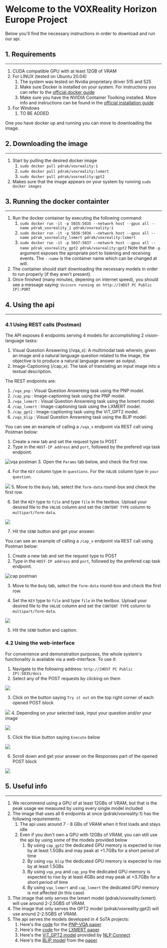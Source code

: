 # Welcome to the VOXReality Horizon Europe Project 

Below you'll find the necessary instructions in order to download and run our api.


## 1. Requirements
---
1. CUDA compatible GPU with at least 12GB of VRAM
2. For LINUX (tested on Ubuntu 20.04)
   1. The system was tested on Nvidia proprietary driver 515 and 525
   2. Make sure Docker is installed on your system. For instructions you can refer to the [official docker guide](https://docs.docker.com/desktop/install/ubuntu/)
   3. Make sure you have the NVIDIA Container Toolking installed. More info and instructions can be found in the [official installation guide](https://docs.nvidia.com/datacenter/cloud-native/container-toolkit/install-guide.html#docker)
3. For Windows
   1. TO BE ADDED

One you have docker up and running you can move to downloading the image.

## 2. Downloading the image
---
1. Start by pulling the desired docker image 
   1. `sudo docker pull pdrak/voxreality:1`
   2. `sudo docker pull pdrak/voxreality:lxmert`
   3. `sudo docker pull pdrak/voxreality:gpt2`
2. Makes sure that the image appears on your system by running `sudo docker images` 

## 3. Running the docker containter
---
1. Run the docker container by executing the following command:
   1. `sudo docker run -it -p 5035:5035 --network host --gpus all --name pdrak_voxreality_1 pdrak/voxreality:1`
   2. `sudo docker run -it -p 5036:5036 --network host --gpus all --name pdrak_voxreality_lxmert pdrak/voxreality:lxmert`
   3. `sudo docker run -it -p 5037:5037 --network host --gpus all --name pdrak_voxreality_gpt2 pdrak/voxreality:gpt2`
   Note that the `-p` argument exposes the apropriate port to listening and receiving events. The `--name` is the container name which can be changed at will.
2. The container should start downloading the necessary models in order to run properly (if they aren't present).
3. Once finished (many minutes, depening on internet speed), you should see a message saying: `Uvicorn running on http://[HOST PC Public IP]:PORT`

## 4. Using the api
---
### 4.1 Using REST calls (Postman)
The API exposes 6 endpoints serving 4 models for accomplishing 2 vision-language tasks: 

1. Visual Question Answering (/vqa_x): A multimodal task wherein, given an image and a natural language question related to the image, the objective is to produce a natural language answer as output.
2. Image-Captioning (/cap_x): The task of translating an input image into a textual description.

The REST endpoints are:

1. `/vqa_pnp` : Visual Question Answreing task using the PNP model.
2. `/cap_pnp` : Image-captioning task using the PNP model.
3. `/vqa_lxmert` : Visual Question Answreing task using the lxmert model.
4. `/cap_lxmert` : Image-captioning task using the LXMERT model.
5. `/cap_gpt2` : Image-captioning task using the ViT_GPT2 model.
6. `/vqa_blip` : Visual Question Answreing task using the BLIP model.

You can see an example of calling a `/vqa_x` endpoint via REST call using Postman below:

   1. Create a new tab and set the request type to POST
   2. Type in the `HOST-IP address` and `port`, followed by the prefered vqa task endpoint. 

   ![vqa postman](https://cdn.discordapp.com/attachments/1050414414488162345/1084783347533893752/image.png)
   3. Open the `Params` tab below, and check the first row.

   4. For the `KEY` column type in `questions`. For the `VALUE` column type in `your question`.

   ![](https://cdn.discordapp.com/attachments/1050414414488162345/1084782059161141268/image.png)
   5. Move to the `Body` tab, select the `form-data` round-box and check the first row.

   6. Set the `KEY` type to `file` and type `file` in the textbox. Upload your desired file to the `VALUE` column and set the `CONTENT TYPE` column to `multipart/form-data`.

   ![](https://cdn.discordapp.com/attachments/1050414414488162345/1084782156364132382/image.png)

   7. Hit the `SEND` button and get your answer.

You can see an example of calling a `/cap_x` endpoint via REST call using Postman below:

   1. Create a new tab and set the request type to POST
   2. Type in the `HOST-IP address` and `port`, followed by the prefered cap task endpoint.

   ![cap postman](https://cdn.discordapp.com/attachments/1050414414488162345/1084781949412987021/image.png)

   3. Move to the `Body` tab, select the `form-data` round-box and check the first row.

   4. Set the `KEY` type to `file` and type `file` in the textbox. Upload your desired file to the `VALUE` column and set the `CONTENT TYPE` column to `multipart/form-data`.

   ![](https://cdn.discordapp.com/attachments/1050414414488162345/1084782156364132382/image.png)

   5. Hit the `SEND` button and caption.

### 4.2 Using the web-interface
For convenience and demonstration purposes, the whole system's functionality is available via a web-interface. To use it:

1. Navigate to the following address: `http://[HOST PC Public IP]:5035/docs`
2. Select any of the POST requests by clicking on them

![](https://cdn.discordapp.com/attachments/1050414414488162345/1084789856858800199/image.png)

3. Click on the button saying `Try it out` on the top right corner of each opened POST block

![](https://cdn.discordapp.com/attachments/1050414414488162345/1084790775046488074/image.png)
4. Depending on your selected task, input your question and/or your image

![](https://cdn.discordapp.com/attachments/1050414414488162345/1084790920689487973/image.png)

5. Click the blue button saying `Execute` below

![](https://cdn.discordapp.com/attachments/1050414414488162345/1084791005284413471/image.png)

6. Scroll down and get your answer on the Responses part of the opened POST block 

![](https://cdn.discordapp.com/attachments/1050414414488162345/1084791119260438588/image.png)

## 5. Useful info
---
1. We recommend using a GPU of at least 12GBs of VRAM, but that is the peak usage we measured by using every single model included
2. The image that uses all 6 endpoints at once (pdrak/voxreality:1) has the following requirements:
   1.  The api uses around 7 - 8 GBs of VRAM when it first loads and stays idle
   2.  Even if you don't own a GPU with 12GBs of VRAM, you can still use the api by using *some* of the models provided below
       1.  By using `cap_gpt2` the dedicated GPU memory is expected to rise by at least 1.5GBs and may peak at +1.7GBs for a short period of time
       2.  By using `vqa_blip` the dedicated GPU memory is expected to rise by at least 1.5GBs
       3.  By using `vqa_pnp` and `cap_pnp` the dedicated GPU memory is expected to rise by at least 4GBs and may peak at +3.7GBs for a short period of time
       4.  By using `vqa_lxmert` and `cap_lxmert` the dedicated GPU memory is not affected (in this case)
3. The image that only serves the lxmert model (pdrak/voxreality:lxmert) will use around 2-2.5GBS of VRAM.
4. The image that only serves the GPT2 model (pdrak/voxreality:gpt2) will use around 2-2.5GBS of VRAM.
5.  The api serves the models developed in 4 SoTA projects:
    1.  Here's the [code](https://github.com/salesforce/LAVIS/tree/main/projects/pnp-vqa) for the [PNP-VQA paper](https://arxiv.org/abs/2210.08773)
    2.  Here's the [code](https://github.com/huggingface/transformers/tree/main/examples/research_projects/lxmert) for the [LXMERT paper](https://arxiv.org/abs/1908.07490)
    3.  Here's the [ViT_GPT2 model](https://huggingface.co/nlpconnect/vit-gpt2-image-captioning) provided by [NLP Connect](https://github.com/nlpconnect)
    4.  Here's the [BLIP model](https://huggingface.co/Salesforce/blip-vqa-base) from the [paper](https://arxiv.org/abs/2201.12086)
